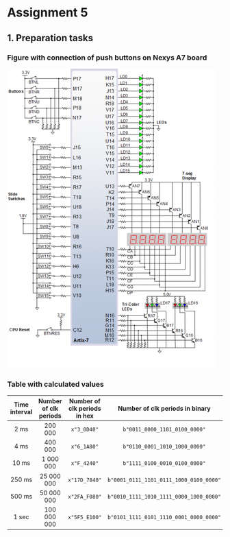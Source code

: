 # Assignment 5
## 1. Preparation tasks
### Figure with connection of push buttons on Nexys A7 board
![](https://github.com/viliam-putz/Digital-electronics-1/blob/main/05-counter/figure_push_buttons.png)
### Table with calculated values
| **Time interval** | **Number of clk periods** | **Number of clk periods in hex** | **Number of clk periods in binary** |
| :-: | :-: | :-: | :-: |
| 2&nbsp;ms | 200 000 | `x"3_0D40"` | `b"0011_0000_1101_0100_0000"` |
| 4&nbsp;ms | 400 000 |`x"6_1A80"` | `b"0110_0001_1010_1000_0000"` |
| 10&nbsp;ms | 1 000 000 |`x"F_4240"`| `b"1111_0100_0010_0100_0000"` |
| 250&nbsp;ms | 25 000 000 | `x"17D_7840"` | `b"0001_0111_1101_0111_1000_0100_0000"` |
| 500&nbsp;ms | 50 000 000 | `x"2FA_F080"` | `b"0010_1111_1010_1111_0000_1000_0000"` |
| 1&nbsp;sec | 100 000 000 | `x"5F5_E100"` | `b"0101_1111_0101_1110_0001_0000_0000"` |
